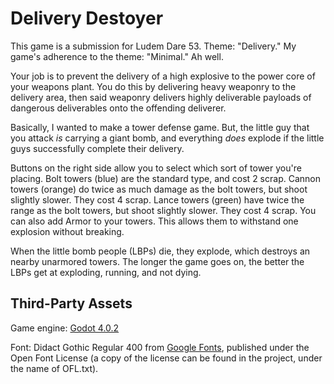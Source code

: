 # Delivery Destoyer

This game is a submission for Ludem Dare 53. Theme: "Delivery." My game's adherence to the theme: "Minimal." Ah well.

Your job is to prevent the delivery of a high explosive to the power core of your weapons plant. You do this by delivering heavy weaponry to the delivery area, then said weaponry delivers highly deliverable payloads of dangerous deliverables onto the offending deliverer.

Basically, I wanted to make a tower defense game. But, the little guy that you attack *is* carrying a giant bomb, and everything *does* explode if the little guys successfully complete their delivery.

Buttons on the right side allow you to select which sort of tower you're placing.
Bolt towers (blue) are the standard type, and cost 2 scrap.
Cannon towers (orange) do twice as much damage as the bolt towers, but shoot slightly slower. They cost 4 scrap.
Lance towers (green) have twice the range as the bolt towers, but shoot slightly slower. They cost 4 scrap.
You can also add Armor to your towers. This allows them to withstand one explosion without breaking.

When the little bomb people (LBPs) die, they explode, which destroys an nearby unarmored towers. The longer the game goes on, the better the LBPs get at exploding, running, and not dying.

## Third-Party Assets

Game engine: [Godot 4.0.2](https://godotengine.org/download/)

Font: Didact Gothic Regular 400 from [Google Fonts](https://fonts.google.com), published under the Open Font License (a copy of the license can be found in the project, under the name of OFL.txt).
